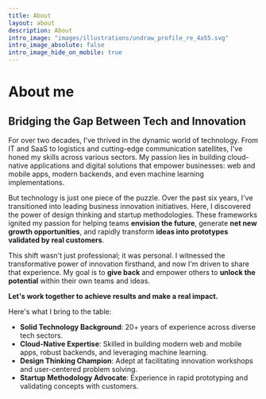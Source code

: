 ```yaml
---
title: About
layout: about
description: About
intro_image: "images/illustrations/undraw_profile_re_4a55.svg"
intro_image_absolute: false
intro_image_hide_on_mobile: true
---
```


# About me

## Bridging the Gap Between Tech and Innovation
For over two decades, I've thrived in the dynamic world of technology. From IT and SaaS to logistics and cutting-edge communication satellites, I've honed my skills across various sectors. My passion lies in building cloud-native applications and digital solutions that empower businesses: web and mobile apps, modern backends, and even machine learning implementations.

But technology is just one piece of the puzzle. Over the past six years, I've transitioned into leading business innovation initiatives. Here, I discovered the power of design thinking and startup methodologies. These frameworks ignited my passion for helping teams **envision the future**, generate **net new growth opportunities**, and rapidly transform **ideas into prototypes validated by real customers**.

This shift wasn't just professional; it was personal. I witnessed the transformative power of innovation firsthand, and now I'm driven to share that experience. My goal is to **give back** and empower others to **unlock the potential** within their own teams and ideas.

**Let's work together to achieve results and make a real impact.**

Here's what I bring to the table:

  * **Solid Technology Background**: 20+ years of experience across diverse tech sectors.
  * **Cloud-Native Expertise**: Skilled in building modern web and mobile apps, robust backends, and leveraging machine learning.
  * **Design Thinking Champion**: Adept at facilitating innovation workshops and user-centered problem solving.
  * **Startup Methodology Advocate**: Experience in rapid prototyping and validating concepts with customers.